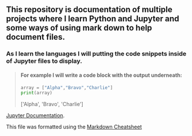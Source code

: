 ## This repository is documentation of multiple projects where I learn Python and Jupyter and some ways of using mark down to help document files.

### As I learn the languages I will putting the code snippets inside of Jupyter files to display.

> #### For example I will write a code block with the output underneath:  
>```Python
>array = ["Alpha","Bravo","Charlie"]
>print(array)
>```
>['Alpha', 'Bravo', 'Charlie']

[Jupyter Documentation][2].

This file was formatted using the [Markdown Cheatsheet][1]

[1]:https://github.com/adam-p/markdown-here/wiki/Markdown-Cheatsheet
[2]:Documentation
